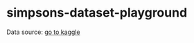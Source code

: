 # simpsons-dataset-playground
Data source: [go to kaggle](https://www.kaggle.com/alexattia/the-simpsons-characters-dataset)
